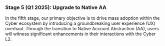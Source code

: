 ### Stage 5 (Q1 2025): Upgrade to Native AA

In the fifth stage, our primary objective is to drive mass adoption within the Cyber ecosystem by introducing a groundbreaking user experience (UX) overhaul. Through the transition to Native Account Abstraction (AA), users will witness significant enhancements in their interactions with the Cyber L2.
